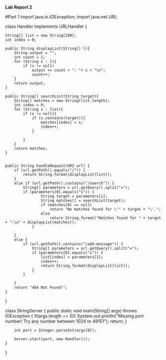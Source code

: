 **Lab Report 2**

#Part 1
import java.io.IOException;
import java.net.URI;

class Handler implements URLHandler {
   
    String[] list = new String[100];
    int index = 0;

    public String displayList(String[] l){
        String output = "";
        int count = 1;
        for (String s : l){
            if (s != null)
                output += count + ": "+ s + "\n";
                count++;
        }
        return output;
    }

    public String[] searchList(String target){
        String[] matches = new String[list.length];
        int index = 0;
        for (String s : list){
            if (s != null){
                if (s.contains(target)){
                    matches[index] = s;
                    index++;
                }

            }
        }
        return matches;
    }


    public String handleRequest(URI url) {
        if (url.getPath().equals("/")) {
            return String.format(displayList(list));
        } 
        else if (url.getPath().contains("/search")) {
            String[] parameters = url.getQuery().split("=");
            if (parameters[0].equals("s")) {
                    String target = parameters[1];
                    String matches[] = searchList(target);
                    if (matches[0] == null)
                        return "No matches found for \'" + target + "\'.";
                    else
                        return String.format("Matches found for " + target + ":\n" + displayList(matches));
                }

        }
        else {
            if (url.getPath().contains("/add-message")) {
                String[] parameters = url.getQuery().split("=");
                if (parameters[0].equals("s")) {
                    list[index] = parameters[1];
                    index++;
                    return String.format(displayList(list));
                }
            }
            
        }
        return "404 Not Found!";
    }
}

class StringServer {
    public static void main(String[] args) throws IOException {
        if(args.length == 0){
            System.out.println("Missing port number! Try any number between 1024 to 49151");
            return;
        }

        int port = Integer.parseInt(args[0]);

        Server.start(port, new Handler());
    }
}

